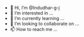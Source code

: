 - 👋 Hi, I’m @Indudhar-g-j
- 👀 I’m interested in ...
- 🌱 I’m currently learning ...
- 💞️ I’m looking to collaborate on ...
- 📫 How to reach me ...

<!---
Indudhar-g-j/Indudhar-g-j is a ✨ special ✨ repository because its `README.md` (this file) appears on your GitHub profile.
You can click the Preview link to take a lo
